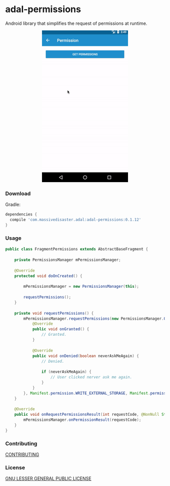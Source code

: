 # adal-permissions
Android library that simplifies the request of permissions at runtime.

<div align="center">
  <img src="art/adal-permissions.gif" />
</div>


### Download
Gradle:

```gradle
dependencies {
  compile 'com.massivedisaster.adal:adal-permissions:0.1.12'
}
```

### Usage
```java
public class FragmentPermissions extends AbstractBaseFragment {

    private PermissionsManager mPermissionsManager;

    @Override
    protected void doOnCreated() {
      
        mPermissionsManager = new PermissionsManager(this);

        requestPermissions();
    }

    private void requestPermissions() {
        mPermissionsManager.requestPermissions(new PermissionsManager.OnPermissionsListener() {
            @Override
            public void onGranted() {
                // Granted.
            }

            @Override
            public void onDenied(boolean neverAskMeAgain) {
                // Denied.

                if (neverAskMeAgain) {
                    // User clicked nerver ask me again.
                }
            }
        }, Manifest.permission.WRITE_EXTERNAL_STORAGE, Manifest.permission.WRITE_CALENDAR);
    }

    @Override
    public void onRequestPermissionsResult(int requestCode, @NonNull String[] permissions, @NonNull int[] grantResults) {
        mPermissionsManager.onPermissionResult(requestCode);
    }
}

```
### Contributing
[CONTRIBUTING](../CONTRIBUTING.md)

### License
[GNU LESSER GENERAL PUBLIC LICENSE](../LICENSE.md)